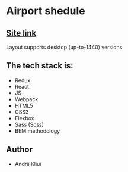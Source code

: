 <h1>Airport shedule</h1>

<h2><a href="https://ephemeral-nasturtium-b2ddbd.netlify.app/">Site link</a></h2>

<p>Layout supports desktop (up-to-1440) versions</p>

<h2>The tech stack is:</h2>

<ul>
    <li>Redux</li>
    <li>React</li>
    <li>JS</li>
    <li>Webpack</li>
    <li>HTML5</li>
    <li>CSS3</li>
    <li>Flexbox</li>
    <li>Sass (Scss)</li>
    <li>BEM methodology</li>
</ul>

<h2>Author</h2>

<ul>
    <li>Andrii Kliui</li>
</ul>
